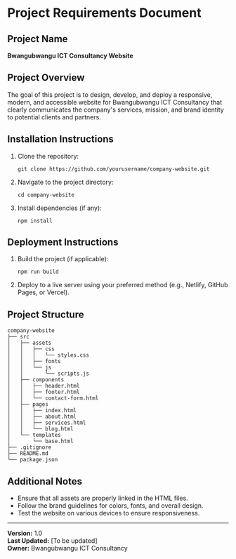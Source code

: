 # Project Requirements Document

## Project Name
**Bwangubwangu ICT Consultancy Website**

## Project Overview
The goal of this project is to design, develop, and deploy a responsive, modern, and accessible website for Bwangubwangu ICT Consultancy that clearly communicates the company's services, mission, and brand identity to potential clients and partners.

## Installation Instructions
1. Clone the repository:
   ```
   git clone https://github.com/yourusername/company-website.git
   ```
2. Navigate to the project directory:
   ```
   cd company-website
   ```
3. Install dependencies (if any):
   ```
   npm install
   ```

## Deployment Instructions
1. Build the project (if applicable):
   ```
   npm run build
   ```
2. Deploy to a live server using your preferred method (e.g., Netlify, GitHub Pages, or Vercel).

## Project Structure
```
company-website
├── src
│   ├── assets
│   │   ├── css
│   │   │   └── styles.css
│   │   ├── fonts
│   │   └── js
│   │       └── scripts.js
│   ├── components
│   │   ├── header.html
│   │   ├── footer.html
│   │   └── contact-form.html
│   ├── pages
│   │   ├── index.html
│   │   ├── about.html
│   │   ├── services.html
│   │   └── blog.html
│   └── templates
│       └── base.html
├── .gitignore
├── README.md
└── package.json
```

## Additional Notes
- Ensure that all assets are properly linked in the HTML files.
- Follow the brand guidelines for colors, fonts, and overall design.
- Test the website on various devices to ensure responsiveness.

---
**Version:** 1.0  
**Last Updated:** [To be updated]  
**Owner:** Bwangubwangu ICT Consultancy